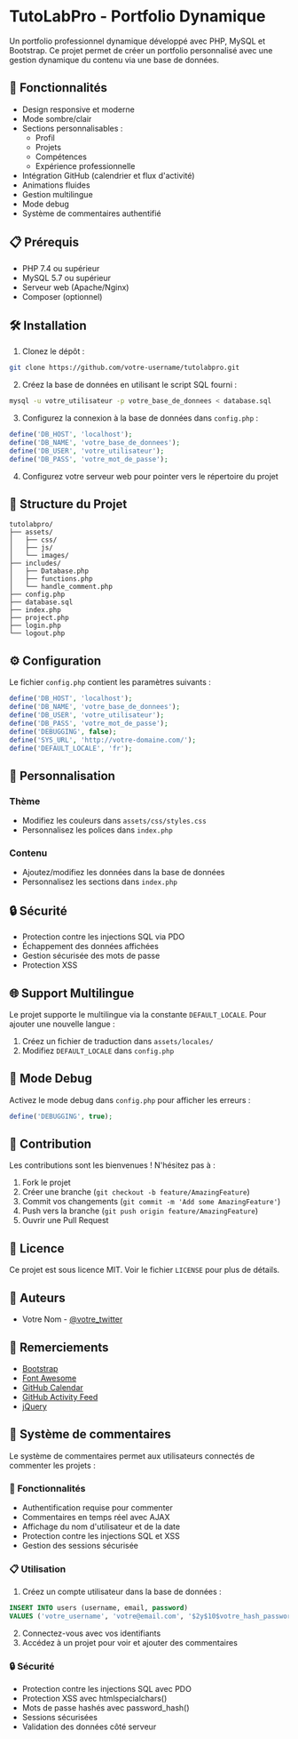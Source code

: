 # TutoLabPro - Portfolio Dynamique

Un portfolio professionnel dynamique développé avec PHP, MySQL et Bootstrap. Ce projet permet de créer un portfolio personnalisé avec une gestion dynamique du contenu via une base de données.

## 🚀 Fonctionnalités

- Design responsive et moderne
- Mode sombre/clair
- Sections personnalisables :
  - Profil
  - Projets
  - Compétences
  - Expérience professionnelle
- Intégration GitHub (calendrier et flux d'activité)
- Animations fluides
- Gestion multilingue
- Mode debug
- Système de commentaires authentifié

## 📋 Prérequis

- PHP 7.4 ou supérieur
- MySQL 5.7 ou supérieur
- Serveur web (Apache/Nginx)
- Composer (optionnel)

## 🛠️ Installation

1. Clonez le dépôt :
```bash
git clone https://github.com/votre-username/tutolabpro.git
```

2. Créez la base de données en utilisant le script SQL fourni :
```bash
mysql -u votre_utilisateur -p votre_base_de_donnees < database.sql
```

3. Configurez la connexion à la base de données dans `config.php` :
```php
define('DB_HOST', 'localhost');
define('DB_NAME', 'votre_base_de_donnees');
define('DB_USER', 'votre_utilisateur');
define('DB_PASS', 'votre_mot_de_passe');
```

4. Configurez votre serveur web pour pointer vers le répertoire du projet

## 📁 Structure du Projet

```
tutolabpro/
├── assets/
│   ├── css/
│   ├── js/
│   └── images/
├── includes/
│   ├── Database.php
│   ├── functions.php
│   └── handle_comment.php
├── config.php
├── database.sql
├── index.php
├── project.php
├── login.php
└── logout.php
```

## ⚙️ Configuration

Le fichier `config.php` contient les paramètres suivants :

```php
define('DB_HOST', 'localhost');
define('DB_NAME', 'votre_base_de_donnees');
define('DB_USER', 'votre_utilisateur');
define('DB_PASS', 'votre_mot_de_passe');
define('DEBUGGING', false);
define('SYS_URL', 'http://votre-domaine.com/');
define('DEFAULT_LOCALE', 'fr');
```

## 🎨 Personnalisation

### Thème
- Modifiez les couleurs dans `assets/css/styles.css`
- Personnalisez les polices dans `index.php`

### Contenu
- Ajoutez/modifiez les données dans la base de données
- Personnalisez les sections dans `index.php`

## 🔒 Sécurité

- Protection contre les injections SQL via PDO
- Échappement des données affichées
- Gestion sécurisée des mots de passe
- Protection XSS

## 🌐 Support Multilingue

Le projet supporte le multilingue via la constante `DEFAULT_LOCALE`. Pour ajouter une nouvelle langue :

1. Créez un fichier de traduction dans `assets/locales/`
2. Modifiez `DEFAULT_LOCALE` dans `config.php`

## 🐛 Mode Debug

Activez le mode debug dans `config.php` pour afficher les erreurs :

```php
define('DEBUGGING', true);
```

## 📝 Contribution

Les contributions sont les bienvenues ! N'hésitez pas à :

1. Fork le projet
2. Créer une branche (`git checkout -b feature/AmazingFeature`)
3. Commit vos changements (`git commit -m 'Add some AmazingFeature'`)
4. Push vers la branche (`git push origin feature/AmazingFeature`)
5. Ouvrir une Pull Request

## 📄 Licence

Ce projet est sous licence MIT. Voir le fichier `LICENSE` pour plus de détails.

## 👥 Auteurs

- Votre Nom - [@votre_twitter](https://twitter.com/votre_twitter)

## 🙏 Remerciements

- [Bootstrap](https://getbootstrap.com/)
- [Font Awesome](https://fontawesome.com/)
- [GitHub Calendar](https://github.com/IonicaBizau/github-calendar)
- [GitHub Activity Feed](https://github.com/caseyscarborough/github-activity)
- [jQuery](https://jquery.com/)

## 📄 Système de commentaires

Le système de commentaires permet aux utilisateurs connectés de commenter les projets :

### 🚀 Fonctionnalités
- Authentification requise pour commenter
- Commentaires en temps réel avec AJAX
- Affichage du nom d'utilisateur et de la date
- Protection contre les injections SQL et XSS
- Gestion des sessions sécurisée

### 📋 Utilisation
1. Créez un compte utilisateur dans la base de données :
```sql
INSERT INTO users (username, email, password) 
VALUES ('votre_username', 'votre@email.com', '$2y$10$votre_hash_password');
```

2. Connectez-vous avec vos identifiants
3. Accédez à un projet pour voir et ajouter des commentaires

### 🔒 Sécurité
- Protection contre les injections SQL avec PDO
- Protection XSS avec htmlspecialchars()
- Mots de passe hashés avec password_hash()
- Sessions sécurisées
- Validation des données côté serveur 